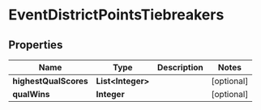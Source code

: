 # EventDistrictPointsTiebreakers

## Properties
Name | Type | Description | Notes
------------ | ------------- | ------------- | -------------
**highestQualScores** | **List&lt;Integer&gt;** |  |  [optional]
**qualWins** | **Integer** |  |  [optional]
